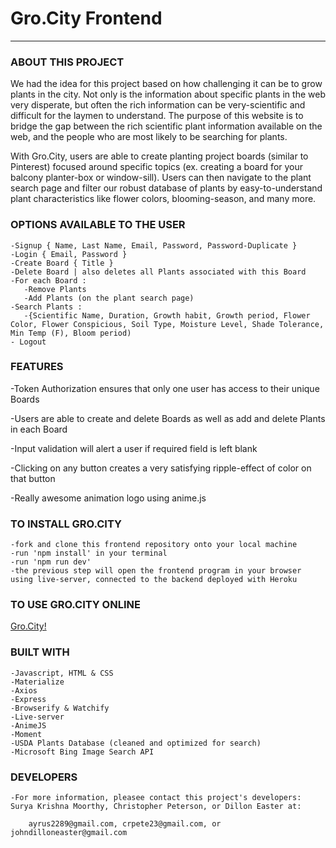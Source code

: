 # Gro.City Frontend
------------------------------

### ABOUT THIS PROJECT

We had the idea for this project based on how challenging it can be to grow plants in the city. Not only is the information about specific plants in the web very disperate, but often the rich information can be very-scientific and difficult for the laymen to understand. The purpose of this website is to bridge the gap between the rich scientific plant information available on the web, and the people who are most likely to be searching for plants.

With Gro.City, users are able to create planting project boards (similar to Pinterest) focused around specific topics (ex. creating a board for your balcony planter-box or window-sill). Users can then navigate to the plant search page and filter our robust database of plants by easy-to-understand plant characteristics like flower colors, blooming-season, and many more.


### OPTIONS AVAILABLE TO THE USER

    -Signup { Name, Last Name, Email, Password, Password-Duplicate }
    -Login { Email, Password }
    -Create Board { Title }
    -Delete Board | also deletes all Plants associated with this Board
    -For each Board :  
       -Remove Plants
       -Add Plants (on the plant search page)
    -Search Plants :
       -{Scientific Name, Duration, Growth habit, Growth period, Flower Color, Flower Conspicious, Soil Type, Moisture Level, Shade Tolerance, Min Temp (F), Bloom period)
    - Logout  


### FEATURES

-Token Authorization ensures that only one user has access to their unique Boards

-Users are able to create and delete Boards as well as add and delete Plants in each Board

-Input validation will alert a user if required field is left blank

-Clicking on any button creates a very satisfying ripple-effect of color on that button

-Really awesome animation logo using anime.js


### TO INSTALL GRO.CITY

    -fork and clone this frontend repository onto your local machine
    -run 'npm install' in your terminal
    -run 'npm run dev'
    -the previous step will open the frontend program in your browser using live-server, connected to the backend deployed with Heroku


### TO USE GRO.CITY ONLINE

<a href="https://gro-city.surge.sh/">Gro.City!</a>

### BUILT WITH

    -Javascript, HTML & CSS
    -Materialize
    -Axios
    -Express
    -Browserify & Watchify
    -Live-server 
    -AnimeJS
    -Moment
    -USDA Plants Database (cleaned and optimized for search)
    -Microsoft Bing Image Search API


### DEVELOPERS

    -For more information, pleasee contact this project's developers: Surya Krishna Moorthy, Christopher Peterson, or Dillon Easter at:   

        ayrus2289@gmail.com, crpete23@gmail.com, or johndilloneaster@gmail.com
